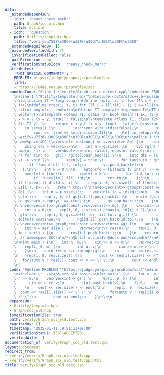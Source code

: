 ```yaml
---
data:
  _extendedDependsOn:
  - icon: ':heavy_check_mark:'
    path: Graph/scc_old.hpp
    title: scc_old
  - icon: ':question:'
    path: Utility/template.hpp
    title: "verify\u7528\u30C6\u30F3\u30D7\u30EC\u30FC\u30C8"
  _extendedRequiredBy: []
  _extendedVerifiedWith: []
  _isVerificationFailed: false
  _pathExtension: cpp
  _verificationStatusIcon: ':heavy_check_mark:'
  attributes:
    '*NOT_SPECIAL_COMMENTS*': ''
    PROBLEM: https://judge.yosupo.jp/problem/scc
    links:
    - https://judge.yosupo.jp/problem/scc
  bundledCode: "#line 1 \"verify/Graph_scc_old.test.cpp\"\n#define PROBLEM \"https://judge.yosupo.jp/problem/scc\"\
    \n#line 1 \"Utility/template.hpp\"\n#include <bits/stdc++.h>\nusing namespace\
    \ std;\nusing ll = long long;\n#define rep(i, s, t) for (ll i = s; i < (ll)(t);\
    \ i++)\n#define rrep(i, s, t) for (ll i = (ll)(t) - 1; i >= (ll)(s); i--)\n#define\
    \ all(x) begin(x), end(x)\n\n#define TT template <typename T>\nTT using vec =\
    \ vector<T>;\ntemplate <class T1, class T2> bool chmin(T1 &x, T2 y) {\n    return\
    \ x > y ? (x = y, true) : false;\n}\ntemplate <class T1, class T2> bool chmax(T1\
    \ &x, T2 y) {\n    return x < y ? (x = y, true) : false;\n}\nstruct io_setup {\n\
    \    io_setup() {\n        ios::sync_with_stdio(false);\n        std::cin.tie(nullptr);\n\
    \        cout << fixed << setprecision(15);\n    }\n} io_setup;\n\n/*\n@brief\
    \ verify\u7528\u30C6\u30F3\u30D7\u30EC\u30FC\u30C8\n*/\n#line 1 \"Graph/scc_old.hpp\"\
    \nnamespace SCC {\nvec<int> ids(const vec<vec<int>> &g) {\n    using vi = vec<int>;\n\
    \    using vvi = vec<vi>;\n\n    int n = g.size();\n    vvi rg(n);\n    vi vs,\
    \ cmp(n, -1);\n    vec<bool> seen(n, false), nees(n, false);\n\n    rep(i, 0,\
    \ n) for (int to : g[i]) rg[to].push_back(i);\n\n    auto dfs = [&](auto f, int\
    \ v) -> void {\n        seen[v] = true;\n        for (auto to : g[v])\n      \
    \      if (!seen[to]) f(f, to);\n        vs.push_back(v);\n        return;\n \
    \   };\n\n    int k = 0;\n\n    auto sfd = [&](auto f, int v) -> void {\n    \
    \    nees[v] = true;\n        cmp[v] = k;\n        for (int to : rg[v])\n    \
    \        if (!nees[to]) f(f, to);\n        return;\n    };\n\n    rep(i, 0, n)\
    \ if (!seen[i]) dfs(dfs, i);\n    rrep(i, 0, vs.size()) if (!nees[vs[i]]) sfd(sfd,\
    \ vs[i]), k++;\n    return cmp;\n}\n\nvec<vec<int>> groups(const vec<vec<int>>\
    \ &g) {\n    int n = g.size();\n    vec<int> id = ids(g);\n\n    vec<vec<int>>\
    \ gs(n);\n    rep(i, 0, n) gs[id[i]].push_back(i);\n    while (gs.empty() == false\
    \ && gs.back().empty() == true) {\n        gs.pop_back();\n    }\n    return gs;\n\
    }\n\nvec<vec<int>> graph(const vec<vec<int>> &g) {\n    vec<int> id = ids(g);\n\
    \    int n = 0;\n    rep(i, 0, g.size()) chmax(n, id[i] + 1);\n\n    vec<vec<int>>\
    \ ng(n);\n    rep(i, 0, g.size()) for (int to : g[i]) {\n        if (id[i] ==\
    \ id[to]) continue;\n        ng[id[i]].push_back(id[to]);\n    }\n    return ng;\n\
    }\n\nvec<vec<int>> graph_rev(const vec<vec<int>> &g) {\n    auto ser = graph(g);\n\
    \    int n = ser.size();\n    vec<vec<int>> res(n);\n    rep(i, 0, n) for(int\
    \ to : ser[i]) {\n        res[to].push_back(i);\n    }\n    return res;\n}\n\n\
    }  // namespace SCC\n\n/*\n@brief scc_old\n@docs doc/scc.md\n*/\n#line 4 \"verify/Graph_scc_old.test.cpp\"\
    \n\nint main() {\n    int n, m;\n    cin >> n >> m;\n    vec<vec<int>> g(n);\n\
    \    rep(i, 0, m) {\n        int u, v;\n        cin >> u >> v;\n        g[u].push_back(v);\n\
    \    }\n\n    auto res = SCC::groups(g);\n    \n    cout << res.size() << endl;\n\
    \n    rep(i, 0, res.size()) {\n        cout << res[i].size() << \" \";\n     \
    \   for(auto v : res[i]) cout << v << \" \";\n        cout << endl;\n    }\n}\n\
    \n"
  code: "#define PROBLEM \"https://judge.yosupo.jp/problem/scc\"\n#include \"../Utility/template.hpp\"\
    \n#include \"../Graph/scc_old.hpp\"\n\nint main() {\n    int n, m;\n    cin >>\
    \ n >> m;\n    vec<vec<int>> g(n);\n    rep(i, 0, m) {\n        int u, v;\n  \
    \      cin >> u >> v;\n        g[u].push_back(v);\n    }\n\n    auto res = SCC::groups(g);\n\
    \    \n    cout << res.size() << endl;\n\n    rep(i, 0, res.size()) {\n      \
    \  cout << res[i].size() << \" \";\n        for(auto v : res[i]) cout << v <<\
    \ \" \";\n        cout << endl;\n    }\n}\n\n"
  dependsOn:
  - Utility/template.hpp
  - Graph/scc_old.hpp
  isVerificationFile: true
  path: verify/Graph_scc_old.test.cpp
  requiredBy: []
  timestamp: '2025-01-11 19:51:13+09:00'
  verificationStatus: TEST_ACCEPTED
  verifiedWith: []
documentation_of: verify/Graph_scc_old.test.cpp
layout: document
redirect_from:
- /verify/verify/Graph_scc_old.test.cpp
- /verify/verify/Graph_scc_old.test.cpp.html
title: verify/Graph_scc_old.test.cpp
---
```


